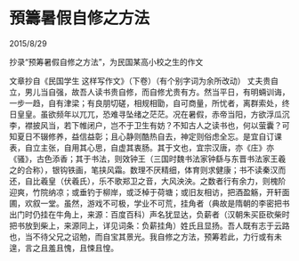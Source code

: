 # 預籌暑假自修之方法
2015/8/29

抄录“预筹暑假自修之方法”，为民国某高小校之生的作文

文章抄自《民国学生 这样写作文》（下卷）（有个别字词为余所改动）
丈夫贵自立，男儿当自强，故吾人读书贵自修，而自修尤贵有方。然当平日，有明蜽训诲，一步一趋，自有津梁；有良朋切磋，相规相勖，自可商量，所忧者，离群索处，终日皇皇。虽欲频年以兀兀，恐难寻坠绪之茫茫。况在暑假，赤帝当阳，方欲浮瓜沉李，襟披风当，若下帷闭户，岂不于卫生有妨？不知古人之读书也，何以萤囊？可知夏日不辍修养，益信益彰；且心静则酷热自去，神定则俗虑全忘。是宜自订课表，自立主张，自用其心思，自虚其衷肠。其于文也，宜宗汉唐，亦《庄》亦《骚》，古色添香；其于书法，则效钟王（三国时魏书法家钟繇与东晋书法家王羲之的合称），银钩铁画，笔挟风霜。数理不厌精细，体育则求健康；书不读秦汉而还，自比羲皇（伏羲氏），乐不歌郑卫之音，大风泱泱。之数者行有余力，则槐阶迎爽，竹院纳凉；或垂钓于柳岸，或泛棹于荷塘；或旧友相访，把酒盈觞，开轩面圃，欢叙一堂。虽然，游戏不可极，学业不可荒，挂角者（典故是隋朝的李密把书出门时仍挂在牛角上，来源：百度百科）声名犹显达，负薪者（汉朝朱买臣砍柴时把书放到柴上，来源同上，详见词条：负薪挂角）姓氏且显扬。吾人既有志于云路也，当不待父兄之诏勉，而自宝其景光。我自修之方法，预筹若此，力行或有未遑，言之且羞且愧，且悚且惶。
